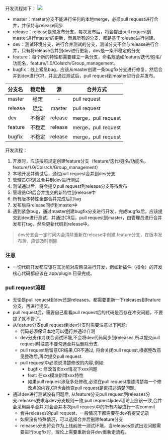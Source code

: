 开发流程如下：
![](https://7.dusays.com/2021/04/12/61ae478820cc9.png)

- master：master分支不能进行任何的本地merge，必须pull request进行合并，并保持与release同步
- release：release是预发布分支，每次发布后，将会提出pull request到master进行master的更新，而且所有的分支，都是基于release进行创建。
- dev：测试环境分支，进行合并测试的分支，测试分支不会与release进行合并，只有将release合并到dev进行更新，dev是一条不稳定的分支
- feature：每个新的特性都需要建立一条分支，命名规范如feature/迭代/姓名/功能名，feature/1.0/Colsrch/Group_management。
- bugfix：线上紧急bug，应该从master创建一条bugfix分支进行修复，然后合并到dev进行CR，并且通过测试后，pull request到master进行合并发布。

| 分支名 | 稳定性 | 源 | 合并方式 |
| :--- | :---: | :---: | --- |
| master | 稳定 | - |pull request |
| release | 稳定 | master |pull request |
| dev | 不稳定 | release |merge，pull request |
| feature | 不稳定 | release | merge，pull request |
| bugfix | 不稳定 | release | merge，pull request |

开发流程：
1. 开发时，应该按照规定创建feature分支（feature/迭代/姓名/功能名，feature/1.0/Colsrch/Group_management）
2. 本地开发并调试后，通过pull request合并到dev分支
3. 管理员CR通过合并到dev进行测试
4. 测试通过后，将会提交pull request到release分支等待发布
5. 管理员CR后合并提交的新特性到release中
6. 所有版本特性全部合并完成后打tag
7. 发布后将release同步到master中
8. 遇到紧急bug，通过master创建bugfix分支进行开发，完成bugfix后，应该提交到dev进行测试，并通过CR后，pull request到master，由管理员进行合并发布打tag，然后更新代码到release中。

> dev分支会一定时间内会清除重新在release中创建
> feature分支，在版本发布后，应该及时删除

### 注意

- 一切代码开发都应该在其功能对应目录进行开发，例如新插件（指令）的开发核心代码都应该在 app/plugin 目录完成。

### pull request流程

- 无论是pull request到dev还是releases，都需要更新一下releases到feature分支，再进行提交。
- pull request后，需要自己看看pull request后的代码是否存在冲突问题，不要提了就不管了。
- 从feature分支pull request到dev分支时需要注意以下问题:
	- 代码必须保证本地可以运行并通过自测
    - dev分支作为联合调试环境,不会将dev代码同步到releases,所以提交pull request时注意不要勾选合并后删除分支.
    - pull request后留意CR结果,CR不通过, 将会关闭pull request,根据整改意见整改后,再次提交pull request.
    - pull request中必须说清楚修改的内容,例如:
    	- bugfix: 修改首页xxx情况下xxx问题
        - feat: 在xxx模块新增xxx特性
        - 如果pull request涉及多处修改,必须在pull request描述清楚每一个修改点的内容,CR也会检查pull request是否描述清楚问题.
- 通过dev进行测试没有问题后, 从feature分支pull request到releases分支.releases要求与dev分支规则一致,pull request与dev理论上应该一致,合并会采用扁平合并,将会合并本次pull request中的所有内容进行一次commit
	- 合并releases的pull request，一般情况下都需要在dev有提交记录
	- 如果没有特殊情况，可以选择合并后删除feature分支
    - releases分支将会作为上线前统一测试环境，当releases测试出现问题需要进行bugfix时，理论上需要重新合并dev重新走流程。
